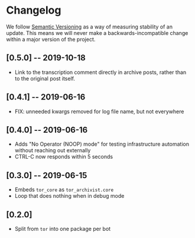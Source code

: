 # Changelog

We follow [Semantic Versioning](http://semver.org/) as a way of measuring stability of an update. This
means we will never make a backwards-incompatible change within a major version of the project.

## [0.5.0] -- 2019-10-18

- Link to the transcription comment directly in archive posts, rather than to the original post itself.

## [0.4.1] -- 2019-06-16

- FIX: unneeded kwargs removed for log file name, but not everywhere

## [0.4.0] -- 2019-06-16

- Adds "No Operator (NOOP) mode" for testing infrastructure automation without reaching out externally
- CTRL-C now responds within 5 seconds

## [0.3.0] -- 2019-06-15

- Embeds `tor_core` as `tor_archivist.core`
- Loop that does nothing when in debug mode

## [0.2.0]

- Split from `tor` into one package per bot

